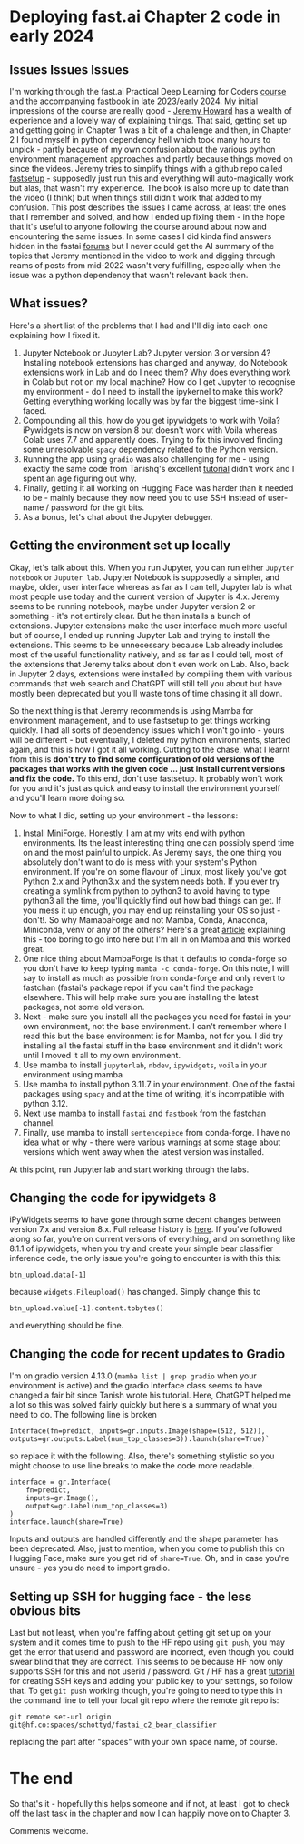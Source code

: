 # Deploying fast.ai Chapter 2 code in early 2024
## Issues Issues Issues
I'm working through the fast.ai Practical Deep Learning for Coders [course](https://course.fast.ai/) and the accompanying [fastbook](https://github.com/fastai/fastbook) in late 2023/early 2024. My initial impressions of the course are really good - [Jeremy Howard](https://jeremy.fast.ai/) has a wealth of experience and a lovely way of explaining things. That said, getting set up and getting going in Chapter 1 was a bit of a challenge and then, in Chapter 2 I found myself in python dependency hell which took many hours to unpick - partly because of my own confusion about  the various python environment management approaches and partly because things moved on since the videos.  Jeremy tries to simplify things with a github repo called [fastsetup](https://github.com/fastai/fastsetup) - supposedly just run this and everything will auto-magically work but alas, that wasn't my experience. The book is also more up to date than the video (I think) but when things still didn't work that added to my confusion. This post describes the issues I came across, at least the ones that I remember and solved, and how I ended up fixing them - in the hope that it's useful to anyone following the course around about now and encountering the same issues. In some cases I did kinda find answers hidden in the fastai [forums](https://forums.fast.ai/t/lesson-2-official-topic/96033) but I never could get the AI summary of the topics that Jeremy mentioned in the video to work and digging through reams of posts from mid-2022 wasn't very fulfilling, especially when the issue was a python dependency that wasn't relevant back then. 
## What issues? 
Here's a short list of the problems that I had and I'll dig into each one explaining how I fixed it.
1. Jupyter Notebook or Jupyter Lab?  Jupyter version 3 or version 4?  Installing notebook extensions has changed and anyway, do Notebook extensions work in Lab and do I need them?  Why does everything work in Colab but not on my local machine?   How do I get Jupyter to recognise my environment - do I need to install the ipykernel to make this work?  Getting everything working locally was by far the biggest time-sink I faced.
2. Compounding all this,  how do you get ipywidgets to work with Voila? iPywidgets is now on version 8 but doesn't work with Voila whereas Colab uses 7.7 and apparently does. Trying to fix this involved finding some unresolvable `spacy` dependency related to the Python version. 
3. Running the app using `gradio` was also challenging for me - using exactly the same code from Tanishq's excellent [tutorial](https://www.tanishq.ai/blog/posts/2021-11-16-gradio-huggingface.html) didn't work and I spent an age figuring out why. 
4. Finally, getting it all working on Hugging Face was harder than it needed to be - mainly because they now need you to use SSH instead of user-name / password for the git bits. 
5. As a bonus, let's chat about the Jupyter debugger. 
## Getting the environment set up locally
Okay, let's talk about this. When you run Jupyter, you can run either `Jupyter notebook` or `Juputer lab`. Jupyter Notebook is supposedly a simpler, and maybe, older, user interface whereas as far as I can tell, Jupyter lab is what most people use today and the current version of Jupyter is 4.x. Jeremy seems to be running notebook, maybe under Jupyter version 2 or something - it's not entirely clear. But he then installs a bunch of extensions. Jupyter extensions make the user interface much more useful but of course, I ended up running Jupyter Lab and trying to install the extensions. This seems to be unnecessary because Lab already includes most of the useful functionality natively, and as far as I could tell, most of the extensions that Jeremy talks about don't even work on Lab. Also, back in Jupyter 2 days, extensions were installed by compiling them with various commands that web search and ChatGPT will still tell you about but have mostly been deprecated but you'll waste tons of time chasing it all down. 

So the next thing is that Jeremy recommends is using Mamba for environment management, and to use fastsetup to get things working quickly. I had all sorts of dependency issues which I won't go into - yours will be different - but eventually, I deleted my python environments, started again, and this is how I got it all working. Cutting to the chase, what I learnt from this is **don't try to find some configuration of old versions of the packages that works with the given code  ... just install current versions and fix the code.**  To this end, don't use fastsetup. It probably won't work for you and it's just as quick and easy to install the environment yourself and you'll learn more doing so. 

Now to what I did, setting up your environment - the lessons:

1. Install [MiniForge](https://github.com/conda-forge/miniforge).  Honestly, I am at my wits end with python environments. Its the least interesting thing one can possibly spend time on and the most painful to unpick. As Jeremy says, the one thing you absolutely don't want to do is mess with your system's Python environment. If you're on some flavour of Linux, most likely you've got Python 2.x and Python3.x and the system needs both.  If you ever try creating a symlink from python to python3 to avoid having to type python3 all the time, you'll quickly find out how bad things can get. If you mess it up enough, you may end up reinstalling your OS so just - don't!.  So why MamabaForge and not Mamba, Conda, Anaconda, Miniconda, venv or any of the others?  Here's a great [article](https://aseifert.com/p/python-environments/) explaining this - too boring to go into here but I'm all in on Mamba and this worked great. 
2. One nice thing about MambaForge is that it defaults to conda-forge so you don't have to keep typing `mamba -c conda-forge`. On this note, I will say to install as much as possible from conda-forge and only revert to fastchan (fastai's package repo) if you can't find the package elsewhere. This will help make sure you are installing the latest packages, not some old version. 
3. Next - make sure you install all the packages you need for fastai in your own environment, not the base environment.  I can't remember where I read this but the base environment is for Mamba, not for you. I did try installing all the fastai stuff in the base environment and it didn't work until I moved it all to my own environment. 
4. Use mamba to install `jupyterlab`, `nbdev`, `ipywidgets`, `voila` in your environment using mamba
5. Use mamba to install python 3.11.7 in your environment. One of the fastai packages using `spacy` and at the time of writing, it's incompatible with python 3.12. 
6. Next use mamba to install `fastai` and `fastbook` from the fastchan channel. 
7. Finally, use mamba to install `sentencepiece` from conda-forge.  I have no idea what or why - there were various warnings at some stage about versions which went away when the latest version was installed.

At this point, run Jupyter lab and start working through the labs. 

## Changing the code for ipywidgets 8
iPyWidgets seems to have gone through some decent changes between version 7.x and version 8.x. Full release history is [here](https://pypi.org/project/ipywidgets/#history).  If you've followed along so far, you're on current versions of everything, and on something like 8.1.1 of ipywidgets, when you try and create your simple bear classifier inference code, the only issue you're going to encounter  is with this this:
```
btn_upload.data[-1]
```

because `widgets.Fileupload()` has changed.  Simply change this to 
```
btn_upload.value[-1].content.tobytes()
```
and everything should be fine. 

## Changing the code for recent updates to Gradio
I'm on gradio version 4.13.0 (`mamba list | grep gradio` when your environment is active) and the gradio Interface class seems to have changed a fair bit since Tanish wrote his tutorial.  Here, ChatGPT helped me a lot so this was solved fairly quickly but here's a summary of what you need to do.  The following line is broken
```
Interface(fn=predict, inputs=gr.inputs.Image(shape=(512, 512)), outputs=gr.outputs.Label(num_top_classes=3)).launch(share=True)`
```

so replace it with the following. Also, there's something stylistic so you might choose to use line breaks to make the code more readable. 
```
interface = gr.Interface(
    fn=predict, 
    inputs=gr.Image(), 
    outputs=gr.Label(num_top_classes=3)
)
interface.launch(share=True)
```

Inputs and outputs are handled differently and the shape parameter has been deprecated. 
Also, just to mention, when you come to publish this on Hugging Face, make sure you get rid of `share=True`.  Oh, and in case you're unsure - yes you do need to import gradio. 
## Setting up SSH for hugging face - the less obvious bits
Last but not least, when you're faffing about getting git set up on your system and it comes time to push to the HF repo using `git push`, you may get the error that userid and password are incorrect, even though you could swear blind that they are correct. This seems to be because HF now only supports SSH for this and not userid / password. Git / HF has a great [tutorial](https://huggingface.co/docs/hub/security-git-ssh) for creating SSH keys and adding your public key to your settings, so follow that. To get `git push` working though, you're going to need to type this in the command line to tell your local git repo where the remote git repo is: 
```
git remote set-url origin git@hf.co:spaces/schottyd/fastai_c2_bear_classifier
```

replacing the part after "spaces" with your own space name, of course. 

# The end
So that's it - hopefully this helps someone and if not, at least I got to check off the last task in the chapter and now I can happily move on to Chapter 3. 

Comments welcome.  
